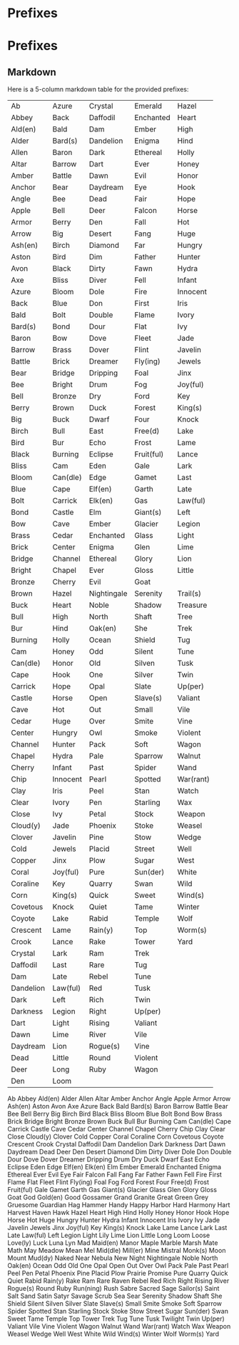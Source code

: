 

# Prefixes


# Prefixes

## Markdown

Here is a 5-column markdown table for the provided prefixes:

|           |          |             |            |           |
| --------- | -------- | ----------- | ---------- | --------- |
| Ab        | Azure    | Crystal     | Emerald    | Hazel     |
| Abbey     | Back     | Daffodil    | Enchanted  | Heart     |
| Ald(en)   | Bald     | Dam         | Ember      | High      |
| Alder     | Bard(s)  | Dandelion   | Enigma     | Hind      |
| Allen     | Baron    | Dark        | Ethereal   | Holly     |
| Altar     | Barrow   | Dart        | Ever       | Honey     |
| Amber     | Battle   | Dawn        | Evil       | Honor     |
| Anchor    | Bear     | Daydream    | Eye        | Hook      |
| Angle     | Bee      | Dead        | Fair       | Hope      |
| Apple     | Bell     | Deer        | Falcon     | Horse     |
| Armor     | Berry    | Den         | Fall       | Hot       |
| Arrow     | Big      | Desert      | Fang       | Huge      |
| Ash(en)   | Birch    | Diamond     | Far        | Hungry    |
| Aston     | Bird     | Dim         | Father     | Hunter    |
| Avon      | Black    | Dirty       | Fawn       | Hydra     |
| Axe       | Bliss    | Diver       | Fell       | Infant    |
| Azure     | Bloom    | Dole        | Fire       | Innocent  |
| Back      | Blue     | Don         | First      | Iris      |
| Bald      | Bolt     | Double      | Flame      | Ivory     |
| Bard(s)   | Bond     | Dour        | Flat       | Ivy       |
| Baron     | Bow      | Dove        | Fleet      | Jade      |
| Barrow    | Brass    | Dover       | Flint      | Javelin   |
| Battle    | Brick    | Dreamer     | Fly(ing)   | Jewels    |
| Bear      | Bridge   | Dripping    | Foal       | Jinx      |
| Bee       | Bright   | Drum        | Fog        | Joy(ful)  |
| Bell      | Bronze   | Dry         | Ford       | Key       |
| Berry     | Brown    | Duck        | Forest     | King(s)   |
| Big       | Buck     | Dwarf       | Four       | Knock     |
| Birch     | Bull     | East        | Free(d)    | Lake      |
| Bird      | Bur      | Echo        | Frost      | Lame      |
| Black     | Burning  | Eclipse     | Fruit(ful) | Lance     |
| Bliss     | Cam      | Eden        | Gale       | Lark      |
| Bloom     | Can(dle) | Edge        | Gamet      | Last      |
| Blue      | Cape     | Elf(en)     | Garth      | Late      |
| Bolt      | Carrick  | Elk(en)     | Gas        | Law(ful)  |
| Bond      | Castle   | Elm         | Giant(s)   | Left      |
| Bow       | Cave     | Ember       | Glacier    | Legion    |
| Brass     | Cedar    | Enchanted   | Glass      | Light     |
| Brick     | Center   | Enigma      | Glen       | Lime      |
| Bridge    | Channel  | Ethereal    | Glory      | Lion      |
| Bright    | Chapel   | Ever        | Gloss      | Little    |
| Bronze    | Cherry   | Evil        | Goat       |           |
| Brown     | Hazel    | Nightingale | Serenity   | Trail(s)  |
| Buck      | Heart    | Noble       | Shadow     | Treasure  |
| Bull      | High     | North       | Shaft      | Tree      |
| Bur       | Hind     | Oak(en)     | She        | Trek      |
| Burning   | Holly    | Ocean       | Shield     | Tug       |
| Cam       | Honey    | Odd         | Silent     | Tune      |
| Can(dle)  | Honor    | Old         | Silven     | Tusk      |
| Cape      | Hook     | One         | Silver     | Twin      |
| Carrick   | Hope     | Opal        | Slate      | Up(per)   |
| Castle    | Horse    | Open        | Slave(s)   | Valiant   |
| Cave      | Hot      | Out         | Small      | Vile      |
| Cedar     | Huge     | Over        | Smite      | Vine      |
| Center    | Hungry   | Owl         | Smoke      | Violent   |
| Channel   | Hunter   | Pack        | Soft       | Wagon     |
| Chapel    | Hydra    | Pale        | Sparrow    | Walnut    |
| Cherry    | Infant   | Past        | Spider     | Wand      |
| Chip      | Innocent | Pearl       | Spotted    | War(rant) |
| Clay      | Iris     | Peel        | Stan       | Watch     |
| Clear     | Ivory    | Pen         | Starling   | Wax       |
| Close     | Ivy      | Petal       | Stock      | Weapon    |
| Cloud(y)  | Jade     | Phoenix     | Stoke      | Weasel    |
| Clover    | Javelin  | Pine        | Stow       | Wedge     |
| Cold      | Jewels   | Placid      | Street     | Well      |
| Copper    | Jinx     | Plow        | Sugar      | West      |
| Coral     | Joy(ful) | Pure        | Sun(der)   | White     |
| Coraline  | Key      | Quarry      | Swan       | Wild      |
| Corn      | King(s)  | Quick       | Sweet      | Wind(s)   |
| Covetous  | Knock    | Quiet       | Tame       | Winter    |
| Coyote    | Lake     | Rabid       | Temple     | Wolf      |
| Crescent  | Lame     | Rain(y)     | Top        | Worm(s)   |
| Crook     | Lance    | Rake        | Tower      | Yard      |
| Crystal   | Lark     | Ram         | Trek       |           |
| Daffodil  | Last     | Rare        | Tug        |           |
| Dam       | Late     | Rebel       | Tune       |           |
| Dandelion | Law(ful) | Red         | Tusk       |           |
| Dark      | Left     | Rich        | Twin       |           |
| Darkness  | Legion   | Right       | Up(per)    |           |
| Dart      | Light    | Rising      | Valiant    |           |
| Dawn      | Lime     | River       | Vile       |           |
| Daydream  | Lion     | Rogue(s)    | Vine       |           |
| Dead      | Little   | Round       | Violent    |           |
| Deer      | Long     | Ruby        | Wagon      |           |
| Den       | Loom     |             |            |           |



Ab
Abbey
Ald(en)
Alder
Allen
Altar
Amber
Anchor
Angle
Apple
Armor
Arrow
Ash(en)
Aston
Avon
Axe
Azure
Back
Bald
Bard(s)
Baron
Barrow
Battle
Bear
Bee
Bell
Berry
Big
Birch
Bird
Black
Bliss
Bloom
Blue
Bolt
Bond
Bow
Brass
Brick
Bridge
Bright
Bronze
Brown
Buck
Bull
Bur
Burning
Cam
Can(dle)
Cape
Carrick
Castle
Cave
Cedar
Center
Channel
Chapel
Cherry
Chip
Clay
Clear
Close
Cloud(y)
Clover
Cold
Copper
Coral
Coraline
Corn
Covetous
Coyote
Crescent
Crook
Crystal
Daffodil
Dam
Dandelion
Dark
Darkness
Dart
Dawn
Daydream
Dead
Deer
Den
Desert
Diamond
Dim
Dirty
Diver
Dole
Don
Double
Dour
Dove
Dover
Dreamer
Dripping
Drum
Dry
Duck
Dwarf
East
Echo
Eclipse
Eden
Edge
Elf(en)
Elk(en)
Elm
Ember
Emerald
Enchanted
Enigma
Ethereal
Ever
Evil
Eye
Fair
Falcon
Fall
Fang
Far
Father
Fawn
Fell
Fire
First
Flame
Flat
Fleet
Flint
Fly(ing)
Foal
Fog
Ford
Forest
Four
Free(d)
Frost
Fruit(ful)
Gale
Gamet
Garth
Gas
Giant(s)
Glacier
Glass
Glen
Glory
Gloss
Goat
God
Gold(en)
Good
Gossamer
Grand
Granite
Great
Green
Grey
Gruesome
Guardian
Hag
Hammer
Handy
Happy
Harbor
Hard
Harmony
Hart
Harvest
Haven
Hawk
Hazel
Heart
High
Hind
Holly
Honey
Honor
Hook
Hope
Horse
Hot
Huge
Hungry
Hunter
Hydra
Infant
Innocent
Iris
Ivory
Ivy
Jade
Javelin
Jewels
Jinx
Joy(ful)
Key
King(s)
Knock
Lake
Lame
Lance
Lark
Last
Late
Law(ful)
Left
Legion
Light
Lily
Lime
Lion
Little
Long
Loom
Loose
Love(ly)
Luck
Luna
Lyn
Mad
Maid(en)
Manor
Maple
Marble
Marsh
Mate
Math
May
Meadow
Mean
Mel
Mid(dle)
Mill(er)
Mine
Mistral
Monk(s)
Moon
Mount
Mud(dy)
Naked
Near
Nebula
New
Night
Nightingale
Noble
North
Oak(en)
Ocean
Odd
Old
One
Opal
Open
Out
Over
Owl
Pack
Pale
Past
Pearl
Peel
Pen
Petal
Phoenix
Pine
Placid
Plow
Prairie
Promise
Pure
Quarry
Quick
Quiet
Rabid
Rain(y)
Rake
Ram
Rare
Raven
Rebel
Red
Rich
Right
Rising
River
Rogue(s)
Round
Ruby
Run(ning)
Rush
Sabre
Sacred
Sage
Sailor(s)
Saint
Salt
Sand
Satin
Satyr
Savage
Scrub
Sea
Sear
Serenity
Shadow
Shaft
She
Shield
Silent
Silven
Silver
Slate
Slave(s)
Small
Smite
Smoke
Soft
Sparrow
Spider
Spotted
Stan
Starling
Stock
Stoke
Stow
Street
Sugar
Sun(der)
Swan
Sweet
Tame
Temple
Top
Tower
Trek
Tug
Tune
Tusk
Twilight
Twin
Up(per)
Valiant
Vile
Vine
Violent
Wagon
Walnut
Wand
War(rant)
Watch
Wax
Weapon
Weasel
Wedge
Well
West
White
Wild
Wind(s)
Winter
Wolf
Worm(s)
Yard